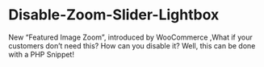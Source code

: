 # Disable-Zoom-Slider-Lightbox
New “Featured Image Zoom”, introduced by WooCommerce ,What if your customers don’t need this? How can you disable it? Well, this can be done with a PHP Snippet!

